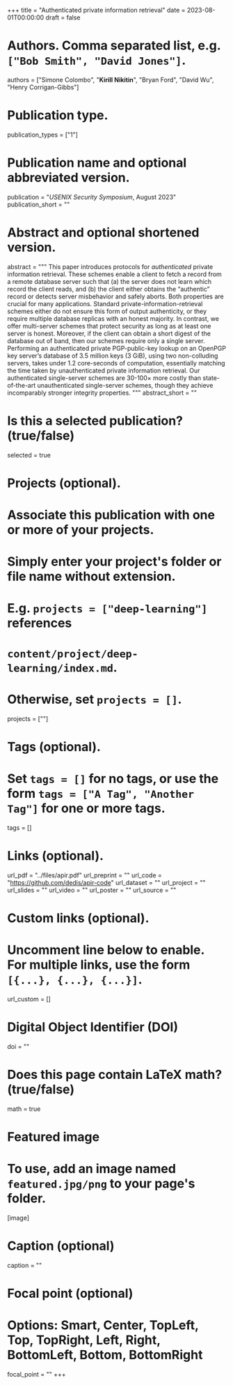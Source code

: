 +++
title = "Authenticated private information retrieval"
date = 2023-08-01T00:00:00
draft = false

# Authors. Comma separated list, e.g. `["Bob Smith", "David Jones"]`.
authors = ["Simone Colombo", "**Kirill Nikitin**", "Bryan Ford", "David Wu", "Henry Corrigan-Gibbs"]

# Publication type.
publication_types = ["1"]

# Publication name and optional abbreviated version.
publication = "*USENIX Security Symposium*, August 2023"
publication_short = ""

# Abstract and optional shortened version.
abstract = """
This paper introduces protocols for _authenticated_ private information retrieval. These schemes enable a client 
to fetch a record from a remote database server such that (a) the server does not learn which record the client reads, 
and (b) the client either obtains the “authentic” record or detects server misbehavior and safely aborts. 
Both properties are crucial for many applications. Standard private-information-retrieval schemes either do not ensure 
this form of output authenticity, or they require multiple database replicas with an honest majority. 
In contrast, we offer multi-server schemes that protect security as long as at least one server is honest. 
Moreover, if the client can obtain a short digest of the database out of band, then our schemes require only a single 
server. Performing an authenticated private PGP-public-key lookup on an OpenPGP key server’s database of 3.5 million 
keys (3 GiB), using two non-colluding servers, takes under 1.2 core-seconds of computation, essentially matching 
the time taken by unauthenticated private information retrieval. Our authenticated single-server schemes are 30-100× 
more costly than state-of-the-art unauthenticated single-server schemes, though they achieve incomparably stronger 
integrity properties.
"""
abstract_short = ""

# Is this a selected publication? (true/false)
selected = true

# Projects (optional).
#   Associate this publication with one or more of your projects.
#   Simply enter your project's folder or file name without extension.
#   E.g. `projects = ["deep-learning"]` references
#   `content/project/deep-learning/index.md`.
#   Otherwise, set `projects = []`.
projects = [""]

# Tags (optional).
#   Set `tags = []` for no tags, or use the form `tags = ["A Tag", "Another Tag"]` for one or more tags.
tags = []

# Links (optional).
url_pdf = "../files/apir.pdf"
url_preprint = ""
url_code = "https://github.com/dedis/apir-code"
url_dataset = ""
url_project = ""
url_slides = ""
url_video = ""
url_poster = ""
url_source = ""

# Custom links (optional).
#   Uncomment line below to enable. For multiple links, use the form `[{...}, {...}, {...}]`.
url_custom = []

# Digital Object Identifier (DOI)
doi = ""

# Does this page contain LaTeX math? (true/false)
math = true

# Featured image
# To use, add an image named `featured.jpg/png` to your page's folder.
[image]
# Caption (optional)
caption = ""

# Focal point (optional)
# Options: Smart, Center, TopLeft, Top, TopRight, Left, Right, BottomLeft, Bottom, BottomRight
focal_point = ""
+++

